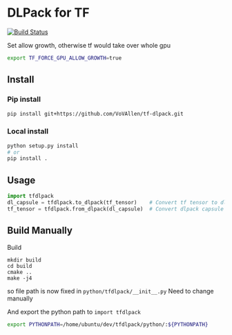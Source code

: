 # DLPack for TF
[![Build Status](http://ci.dgl.ai:80/buildStatus/icon?job=tf-dlpack/master)](http://ci.dgl.ai:80/job/tf-dlpack/job/master/)

Set allow growth, otherwise tf would take over whole gpu
```bash
export TF_FORCE_GPU_ALLOW_GROWTH=true
```

## Install

### Pip install
```bash
pip install git+https://github.com/VoVAllen/tf-dlpack.git
```

### Local install
```bash
python setup.py install
# or
pip install .
```

## Usage
```python
import tfdlpack
dl_capsule = tfdlpack.to_dlpack(tf_tensor)    # Convert tf tensor to dlpack capsule
tf_tensor = tfdlpack.from_dlpack(dl_capsule)  # Convert dlpack capsule to tf tensor
```


## Build Manually

Build
```
mkdir build
cd build
cmake ..
make -j4
```

so file path is now fixed in `python/tfdlpack/__init__.py`
Need to change manually

And export the python path to `import tfdlpack`
```bash
export PYTHONPATH=/home/ubuntu/dev/tfdlpack/python/:${PYTHONPATH}
```